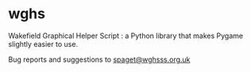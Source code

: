 # wghs
Wakefield Graphical Helper Script : a Python library that makes Pygame slightly easier to use.

Bug reports and suggestions to spaget@wghsss.org.uk

